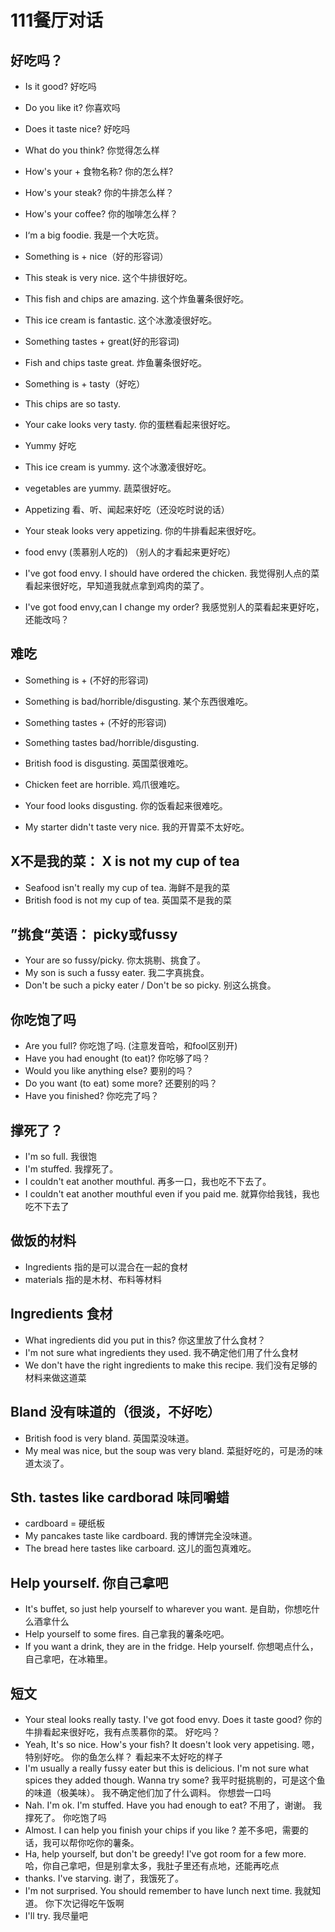 # 111餐厅对话

## 好吃吗？
* Is it good? 好吃吗
* Do you like it? 你喜欢吗
* Does it taste nice? 好吃吗
* What do you think? 你觉得怎么样

* How's your + 食物名称? 你的怎么样?
* How's your steak? 你的牛排怎么样？
* How's your coffee? 你的咖啡怎么样？
* I‘m a big foodie. 我是一个大吃货。


* Something is + nice（好的形容词）
* This steak is very nice. 这个牛排很好吃。
* This fish and chips are amazing. 这个炸鱼薯条很好吃。
* This ice cream is fantastic. 这个冰激凌很好吃。


* Something tastes + great(好的形容词)
* Fish and chips taste great. 炸鱼薯条很好吃。

* Something is + tasty（好吃）
* This chips are so tasty. 
* Your cake looks very tasty. 你的蛋糕看起来很好吃。

* Yummy 好吃
* This ice cream is yummy. 这个冰激凌很好吃。
* vegetables are yummy. 蔬菜很好吃。

* Appetizing 看、听、闻起来好吃（还没吃时说的话）
* Your steak looks very appetizing. 你的牛排看起来很好吃。

* food envy (羡慕别人吃的) （别人的才看起来更好吃）
* I've got food envy. I should have ordered the chicken. 我觉得别人点的菜看起来很好吃，早知道我就点拿到鸡肉的菜了。
* I've got food envy,can I change my order? 我感觉别人的菜看起来更好吃，还能改吗？

## 难吃
* Something is + (不好的形容词)
* Something is bad/horrible/disgusting. 某个东西很难吃。

* Something tastes + (不好的形容词)
* Something tastes bad/horrible/disgusting. 
* British food is disgusting. 英国菜很难吃。
* Chicken feet are horrible. 鸡爪很难吃。
* Your food looks disgusting. 你的饭看起来很难吃。
* My starter didn't taste very nice. 我的开胃菜不太好吃。

## X不是我的菜： X is not my cup of tea
* Seafood isn't really my cup of tea. 海鲜不是我的菜
* British food is not my cup of tea. 英国菜不是我的菜

## ”挑食“英语： picky或fussy
* Your are so fussy/picky. 你太挑剔、挑食了。
* My son is such a fussy eater. 我二字真挑食。
* Don't be such a picky eater / Don't be so picky. 别这么挑食。

## 你吃饱了吗
* Are you full? 你吃饱了吗. (注意发音哈，和fool区别开)
* Have you had enought (to eat)? 你吃够了吗？
* Would you like anything else? 要别的吗？
* Do you want (to eat) some more? 还要别的吗？
* Have you finished? 你吃完了吗？

## 撑死了？
* I'm so full. 我很饱
* I'm stuffed. 我撑死了。
* I couldn't eat another mouthful. 再多一口，我也吃不下去了。
* I couldn't eat another mouthful even if you paid me. 就算你给我钱，我也吃不下去了

## 做饭的材料
* Ingredients 指的是可以混合在一起的食材
* materials 指的是木材、布料等材料

## Ingredients 食材
* What ingredients did you put in this? 你这里放了什么食材？
* I'm not sure what ingredients they used. 我不确定他们用了什么食材
* We don't have the right ingredients to make this recipe. 我们没有足够的材料来做这道菜

## Bland 没有味道的（很淡，不好吃）
* British food is very bland. 英国菜没味道。
* My meal was nice, but the soup was very bland. 菜挺好吃的，可是汤的味道太淡了。

## Sth. tastes like cardborad 味同嚼蜡
* cardboard = 硬纸板
* My pancakes taste like cardboard. 我的博饼完全没味道。
* The bread here tastes like carboard. 这儿的面包真难吃。

## Help yourself. 你自己拿吧
* It's buffet, so just help yourself to wharever you want. 是自助，你想吃什么酒拿什么
* Help yourself to some fires. 自己拿我的薯条吃吧。
* If you want a drink, they are in the fridge. Help yourself. 你想喝点什么，自己拿吧，在冰箱里。


## 短文
* Your steal looks really tasty. I've got food envy. Does it taste good?
你的牛排看起来很好吃，我有点羡慕你的菜。 好吃吗？
* Yeah, It's so nice. How's your fish? It doesn't look very appetising. 
嗯，特别好吃。 你的鱼怎么样？ 看起来不太好吃的样子
* I'm usually a really fussy eater but this is delicious. I'm not sure what spices they added though. Wanna try some?
我平时挺挑剔的，可是这个鱼的味道（极美味）。 我不确定他们加了什么调料。 你想尝一口吗
* Nah. I'm ok. I'm stuffed. Have you had enough to eat? 
不用了，谢谢。 我撑死了。 你吃饱了吗
* Almost. I can help you finish your chips if you like ?
差不多吧，需要的话，我可以帮你吃你的薯条。
* Ha, help yourself, but don't be greedy! I've got room for a few more. 
哈，你自己拿吧，但是别拿太多，我肚子里还有点地，还能再吃点
* thanks. I've starving. 
谢了，我饿死了。
* I'm not surprised. You should remember to have lunch next time.
我就知道。 你下次记得吃午饭啊
* I'll try. 我尽量吧

